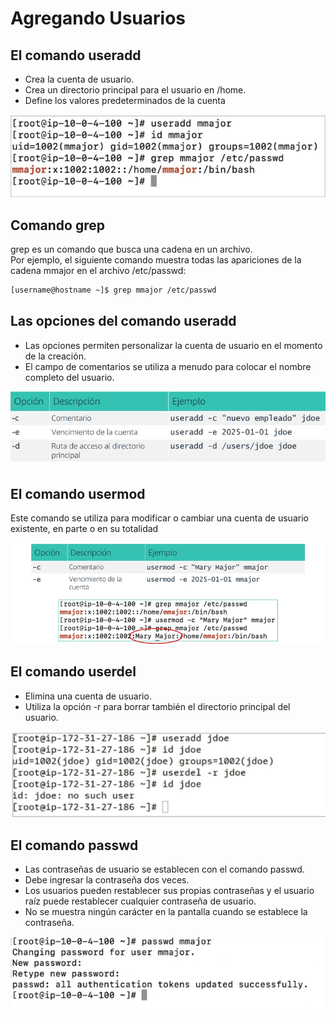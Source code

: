 # Agregando Usuarios

## El comando useradd

- Crea la cuenta de usuario.
- Crea un directorio principal para el usuario en /home.
- Define los valores predeterminados de la cuenta

![useradd](img/useradd.png)

## Comando grep

grep es un comando que busca una cadena en un archivo.  
Por ejemplo, el siguiente comando muestra todas las apariciones de la cadena mmajor en el archivo /etc/passwd:

```bash
[username@hostname ~]$ grep mmajor /etc/passwd
```

## Las opciones del comando useradd

- Las opciones permiten personalizar la cuenta de usuario en el momento de la creación.
- El campo de comentarios se utiliza a menudo para colocar el nombre completo del usuario.

![opciones de comando useraddd](img/opciones-comando.png)

## El comando usermod

Este comando se utiliza para modificar o cambiar una cuenta de usuario existente, en parte o en su totalidad

![usermod](img/usermod.png)

## El comando userdel

- Elimina una cuenta de usuario.
- Utiliza la opción -r para borrar también el directorio principal del usuario.

![userdel](img/userdel.png)

## El comando passwd

- Las contraseñas de usuario se establecen con el comando passwd.
- Debe ingresar la contraseña dos veces.
- Los usuarios pueden restablecer sus propias contraseñas y el usuario raíz puede restablecer cualquier contraseña de
  usuario.
- No se muestra ningún carácter en la pantalla cuando se establece la contraseña.

![passwd](img/passwd.png)
